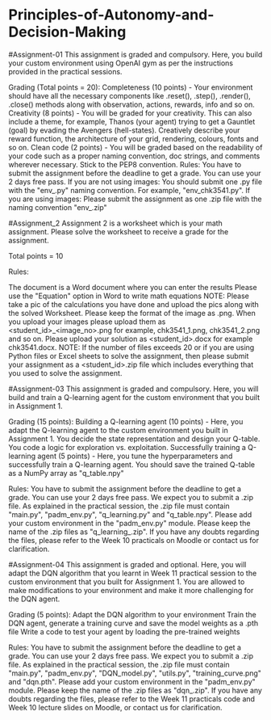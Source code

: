 # Principles-of-Autonomy-and-Decision-Making
#Assignment-01
This assignment is graded and compulsory. Here, you build your custom environment using OpenAI gym as per the instructions provided in the practical sessions.

Grading (Total points = 20):
Completeness (10 points) - Your environment should have all the necessary components like .reset(), .step(), .render(), .close() methods along with observation, actions, rewards, info and so on.
Creativity (8 points) - You will be graded for your creativity. This can also include a theme, for example, Thanos (your agent) trying to get a Gauntlet (goal) by evading the Avengers (hell-states). Creatively describe your reward function, the architecture of your grid, rendering, colours, fonts and so on.
Clean code (2 points) - You will be graded based on the readability of your code such as a proper naming convention, doc strings, and comments wherever necessary. Stick to the PEP8 convention. 
Rules:
You have to submit the assignment before the deadline to get a grade. You can use your 2 days free pass.
If you are not using images: You should submit one .py file with the "env_<student user id>.py" naming convention. For example, "env_chk3541.py".
If you are using images: Please submit the assignment as one .zip file with the naming convention "env_<student user id>.zip"


#Assignment_2
Assignment 2 is a worksheet which is your math assignment. Please solve the worksheet to receive a grade for the assignment.

Total points = 10

Rules:

The document is a Word document where you can enter the results
Please use the "Equation" option in Word to write math equations
NOTE: 
Please take a pic of the calculations you have done and upload the pics along with the solved Worksheet. Please keep the format of the image as .png. When you upload your images please upload them as <student_id>_<image_no>.png for example, chk3541_1.png, chk3541_2.png and so on.
Please upload your solution as <student_id>.docx for example chk3541.docx.
NOTE: If the number of files exceeds 20 or if you are using Python files or Excel sheets to solve the assignment, then please submit your assignment as a <student_id>.zip file which includes everything that you used to solve the assignment.


#Assignment-03
This assignment is graded and compulsory. Here, you will build and train a Q-learning agent for the custom environment that you built in Assignment 1. 

Grading (15 points):
Building a Q-learning agent (10 points) - Here, you adapt the Q-learning agent to the custom environment you built in Assignment 1. You decide the state representation and design your Q-table. You code a logic for exploration vs. exploitation. 
Successfully training a Q-learning agent (5 points) - Here, you tune the hyperparameters and successfully train a Q-learning agent. You should save the trained Q-table as a NumPy array as "q_table.npy"


Rules:
You have to submit the assignment before the deadline to get a grade. You can use your 2 days free pass.
We expect you to submit a .zip file. As explained in the practical session, the .zip file must contain "main.py",  "padm_env.py", "q_learning.py" and "q_table.npy". Please add your custom environment in the "padm_env.py" module. Please keep the name of the .zip files as "q_learning_<student user id>.zip". If you have any doubts regarding the files, please refer to the Week 10 practicals on Moodle or contact us for clarification. 


#Assignment-04
This assignment is graded and optional. Here, you will adapt the DQN algorithm that you learnt in Week 11 practical session to the custom environment that you built for Assignment 1. You are allowed to make modifications to your environment and make it more challenging for the DQN agent.

Grading (5 points):
Adapt the DQN algorithm to your environment
Train the DQN agent, generate a training curve and save the model weights as a .pth file
Write a code to test your agent by loading the pre-trained weights


Rules:
You have to submit the assignment before the deadline to get a grade. You can use your 2 days free pass.
We expect you to submit a .zip file. As explained in the practical session, the .zip file must contain "main.py",  "padm_env.py", "DQN_model.py", "utils.py", "training_curve.png" and "dqn.pth". Please add your custom environment in the "padm_env.py" module. Please keep the name of the .zip files as "dqn_<student user id>.zip". If you have any doubts regarding the files, please refer to the Week 11 practicals code and Week 10 lecture slides on Moodle, or contact us for clarification. 
